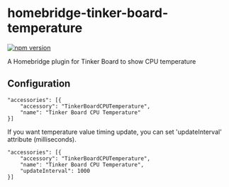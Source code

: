 # homebridge-tinker-board-temperature
[![npm version](https://badge.fury.io/js/homebridge-tinker-board-temperature.svg)](https://badge.fury.io/js/homebridge-tinker-board-temperature)

A Homebridge plugin for Tinker Board to show CPU temperature

## Configuration
```
"accessories": [{
    "accessory": "TinkerBoardCPUTemperature",
    "name": "Tinker Board CPU Temperature"
}]
```
If you want temperature value timing update, you can set 'updateInterval' attribute (milliseconds).   
```
"accessories": [{
    "accessory": "TinkerBoardCPUTemperature",
    "name": "Tinker Board CPU Temperature",
    "updateInterval": 1000
}]
```
